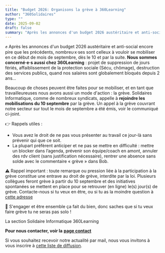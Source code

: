 ```yaml
---
title: "Budget 2026: Organisons la grève à 360Learning"
author: "360Solidaires"
type: ""
date: 2025-09-02
draft: false
summary: "Après les annonces d'un budget 2026 austéritaire et anti-social encore pire que les précédents, nombreu·x·ses sont celleux à vouloir se mobiliser en ce début de mois de septembre, dès le 10 et par la suite [...]"
---
```



✊ Après les annonces d'un budget 2026 austéritaire et anti-social encore pire que les précédents, nombreu·x·ses sont celleux à vouloir se mobiliser en ce début de mois de septembre, dès le 10 et par la suite. **Nous sommes concerné·e·s aussi chez 360Learning** : projet de suppression de jours fériés, affaiblissement de la protection sociale (Sécu, chômage), destruction des services publics, quand nos salaires sont globalement bloqués depuis 2 ans…


Beaucoup de choses peuvent être faites pour se mobiliser, et en tant que travailleureuses nous avons aussi un mode d'action : la grève. Solidaires Informatique, comme de nombreux syndicats, appelle à **rejoindre les mobilisations du 10 septembre** par la grève. Un appel à la grève couvrant notre secteur sur tout le mois de septembre a été émis, voir le communiqué ci-joint.


👉 Rappels utiles :
* Vous avez le droit de ne pas vous présenter au travail ce jour-là sans prévenir qui que ce soit.
* La plupart préfèrent anticiper et ne pas se mettre en difficulté : mettre un blocker dans l’agenda, prévenir son équipe/coach en amont, annuler des rdv client (sans justification nécessaire), rentrer une absence sans solde avec le commentaire « grève » dans Bob.


⚠️ Rappel important : toute remarque ou pression liée à la participation à la grève constitue une entrave au droit de grève, interdite par la loi.
Plusieurs collègues feront grève à partir du 10 septembre et des initiatives spontanées se mettent en place pour se retrouver (en ligne) le(s) jour(s) de grève. Contacte-nous si tu veux en être, ou si tu as la moindre question à [cette adresse](mailto:360solidaires@solidairesinformatique.org)


🤝 S'engager et être ensemble ça fait du bien, donc saches que si tu veux faire grève tu ne seras pas solo !

La section Solidaire Informatique 360Learning

**Pour nous contacter, voir la** [**page contact**](../../page/contact)

Si vous souhaitez recevoir notre actualité par mail, nous vous invitons à vous inscrire à [cette liste de diffusion](https://listes.solidairesinformatique.org/sympa/subscribe/news.360solidaires).
